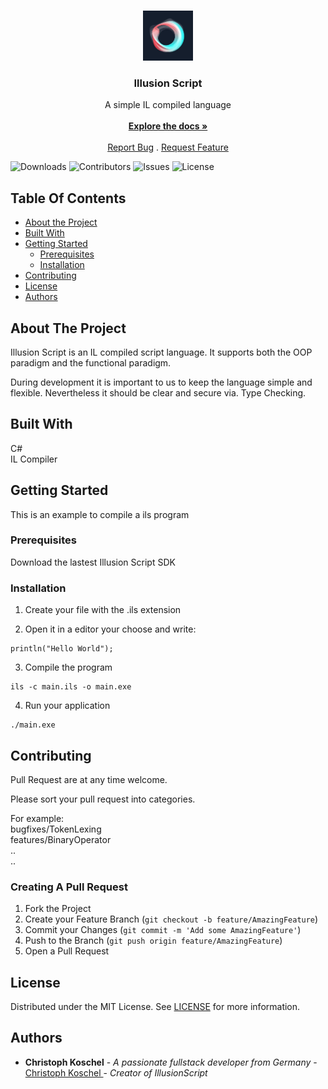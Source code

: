 ﻿<br/>
<p align="center">
  <a href="https://github.com/christoph-koschel/illusion-script">
    <img src="images/logo.png" alt="Logo" width="80" height="80">
  </a>

<h3 align="center">Illusion Script</h3>

  <p align="center">
    A simple IL compiled language
    <br/>
    <br/>
    <a href="https://github.com/christoph-koschel/illusion-script"><strong>Explore the docs »</strong></a>
    <br/>
    <br/>
    <a href="https://github.com/christoph-koschel/illusion-script/issues">Report Bug</a>
    .
    <a href="https://github.com/christoph-koschel/illusion-script/issues">Request Feature</a>
  </p>
</p>

![Downloads](https://img.shields.io/github/downloads/christoph-koschel/illusion-script/total) ![Contributors](https://img.shields.io/github/contributors/christoph-koschel/illusion-script?color=dark-green) ![Issues](https://img.shields.io/github/issues/christoph-koschel/illusion-script) ![License](https://img.shields.io/github/license/christoph-koschel/illusion-script)

## Table Of Contents

* [About the Project](#about-the-project)
* [Built With](#built-with)
* [Getting Started](#getting-started)
    * [Prerequisites](#prerequisites)
    * [Installation](#installation)
* [Contributing](#contributing)
* [License](#license)
* [Authors](#authors)

## About The Project

Illusion Script is an IL compiled script language. It supports both the OOP paradigm and the functional paradigm.

During development it is important to us to keep the language simple and flexible. Nevertheless it should be clear and secure via. Type Checking.

## Built With

C#\
IL Compiler

## Getting Started

This is an example to compile a ils program

### Prerequisites

Download the lastest Illusion Script SDK

### Installation

1. Create your file with the .ils extension

2. Open it in a editor your choose and write:

```
println("Hello World");
```

3. Compile the program

```
ils -c main.ils -o main.exe
```

4. Run your application

```
./main.exe
```


## Contributing

Pull Request are at any time welcome.


Please sort your pull request into categories.

For example:\
bugfixes/TokenLexing\
features/BinaryOperator\
..\
..

### Creating A Pull Request

1. Fork the Project
2. Create your Feature Branch (`git checkout -b feature/AmazingFeature`)
3. Commit your Changes (`git commit -m 'Add some AmazingFeature'`)
4. Push to the Branch (`git push origin feature/AmazingFeature`)
5. Open a Pull Request

## License

Distributed under the MIT License. See [LICENSE](https://github.com/christoph-koschel/illusion-script/blob/main/LICENSE.md) for more information.

## Authors

* **Christoph Koschel** - *A passionate fullstack developer from Germany* - [Christoph Koschel ](https://github.com/Christoph-Koschel) - *Creator of IllusionScript*
